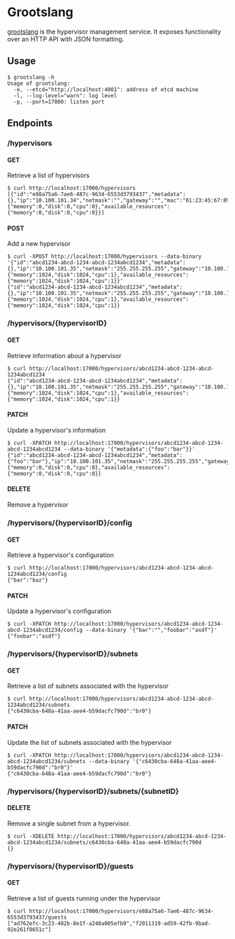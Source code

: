 # Grootslang

[grootslang](http://en.wikipedia.org/wiki/Grootslang) is the hypervisor management service. It exposes functionality over an HTTP API with JSON formatting.

## Usage

```
$ grootslang -h
Usage of grootslang:
  -e, --etcd="http://localhost:4001": address of etcd machine
  -l, --log-level="warn": log level
  -p, --port=17000: listen port
```

## Endpoints

### /hypervisors
#### GET
Retrieve a list of hypervisors

```
$ curl http://localhost:17000/hypervisors
[{"id":"e88a75a6-7ae6-487c-9634-6553d3793437","metadata":{},"ip":"10.100.101.34","netmask":"","gateway":"","mac":"01:23:45:67:89:ab","total_resources":{"memory":0,"disk":0,"cpu":0},"available_resources":{"memory":0,"disk":0,"cpu":0}}]
```

#### POST
Add a new hypervisor

```
$ curl -XPOST http://localhost:17000/hypervisors --data-binary '{"id":"abcd1234-abcd-1234-abcd-1234abcd1234","metadata":{},"ip":"10.100.101.35","netmask":"255.255.255.255","gateway":"10.100.101.35","mac":"01:23:45:67:89:ac","total_resources":{"memory":1024,"disk":1024,"cpu":1},"available_resources":{"memory":1024,"disk":1024,"cpu":1}}'
{"id":"abcd1234-abcd-1234-abcd-1234abcd1234","metadata":{},"ip":"10.100.101.35","netmask":"255.255.255.255","gateway":"10.100.101.35","mac":"01:23:45:67:89:ac","total_resources":{"memory":1024,"disk":1024,"cpu":1},"available_resources":{"memory":1024,"disk":1024,"cpu":1}}
```

### /hypervisors/{hypervisorID}
#### GET
Retrieve information about a hypervisor

```
$ curl http://localhost:17000/hypervisors/abcd1234-abcd-1234-abcd-1234abcd1234
{"id":"abcd1234-abcd-1234-abcd-1234abcd1234","metadata":{},"ip":"10.100.101.35","netmask":"255.255.255.255","gateway":"10.100.101.35","mac":"01:23:45:67:89:ac","total_resources":{"memory":1024,"disk":1024,"cpu":1},"available_resources":{"memory":1024,"disk":1024,"cpu":1}}
```


#### PATCH
Update a hypervisor's information

```
$ curl -XPATCH http://localhost:17000/hypervisors/abcd1234-abcd-1234-abcd-1234abcd1234 --data-binary '{"metadata":{"foo":"bar"}}'
{"id":"abcd1234-abcd-1234-abcd-1234abcd1234","metadata":{"foo":"bar"},"ip":"10.100.101.35","netmask":"255.255.255.255","gateway":"10.100.101.35","mac":"01:23:45:67:89:ac","total_resources":{"memory":0,"disk":0,"cpu":0},"available_resources":{"memory":0,"disk":0,"cpu":0}}
```

#### DELETE
Remove a hypervisor

### /hypervisors/{hypervisorID}/config
#### GET
Retrieve a hypervisor's configuration

```
$ curl http://localhost:17000/hypervisors/abcd1234-abcd-1234-abcd-1234abcd1234/config
{"bar":"baz"}
```

#### PATCH
Update a hypervisor's configuration

```
$ curl -XPATCH http://localhost:17000/hypervisors/abcd1234-abcd-1234-abcd-1234abcd1234/config --data-binary '{"bar":"","foobar":"asdf"}'
{"foobar":"asdf"}
```

### /hypervisors/{hypervisorID}/subnets
#### GET
Retrieve a list of subnets associated with the hypervisor

```
$ curl http://localhost:17000/hypervisors/abcd1234-abcd-1234-abcd-1234abcd1234/subnets
{"c6430cba-648a-41aa-aee4-b59dacfc790d":"br0"}
```

#### PATCH
Update the list of subnets associated with the hypervisor

```
$ curl -XPATCH http://localhost:17000/hypervisors/abcd1234-abcd-1234-abcd-1234abcd1234/subnets --data-binary '{"c6430cba-648a-41aa-aee4-b59dacfc790d":"br0"}'
{"c6430cba-648a-41aa-aee4-b59dacfc790d":"br0"}
```

### /hypervisors/{hypervisorID}/subnets/{subnetID}
#### DELETE
Remove a single subnet from a hypervisor.

```
$ curl -XDELETE http://localhost:17000/hypervisors/abcd1234-abcd-1234-abcd-1234abcd1234/subnets/c6430cba-648a-41aa-aee4-b59dacfc790d
{}
```

### /hypervisors/{hypervisorID}/guests
#### GET
Retrieve a list of guests running under the hypervisor

```
$ curl http://localhost:17000/hypervisors/e88a75a6-7ae6-487c-9634-6553d3793437/guests
["ad762efc-3c23-402b-8e1f-a248a005efb9","f2011319-ad59-42fb-9bad-92e261f0651c"]
```
